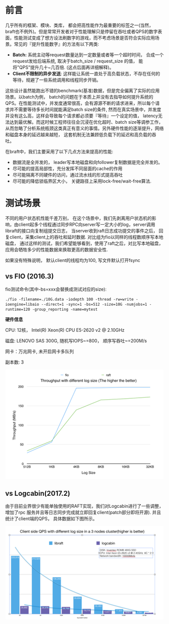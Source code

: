 

# 前言

几乎所有的框架、模块、类库， 都会把高性能作为最重要的标签之一(当然， braft也不例外)。但是常常开发者对于性能理解只是停留在吞吐或者QPS的数字表面，性能测试变成了想方设法刷数字的游戏，而不考虑场景是否符合实际应用场景。常见的『提升性能数字』的方法有以下两类:

* **Batch:** 系统主动等request数量达到一定数量或者等一个超时时间， 合成一个request发给后端系统, 取决于batch_size / request_size 的值， 能将"QPS"提升几十~几百倍. (这点后面再详细解释)。
* **Client不限制的异步发送**: 这样能让系统一直处于高负载状态，不存在任何的等待，规避了一些系统调用和线程同步开销。

这些设计虽然能跑出不错的benchmark(基准)数据，但是完全偏离了实际的应用场景。以batch为例， batch的问题在于本质上并没有去指导如何提升系统的QPS。在性能测试中，并发度通常很高，会有源源不断的请求进来，所以每个请求并不需要等待多长时间就能满足batch size的条件, 然而在真实场景中，并发度并没有这么高，这样会导致每个请求都必须要『等待』一个设定的值， latency无法达到最优解。而这时候工程师往往会沉浸在优化超时、batch size等调参工作，从而忽略了分析系统瓶颈这类真正有意义的事情。另外硬件性能的逐渐提升，网络和磁盘本身的延迟越来越短， 这套机制无法兼顾低负载下的延迟和高负载的吞吐。

在braft中，我们主要采用了以下几点方法来提高的性能:

- 数据流是全并发的， leader写本地磁盘和向follower复制数据是完全并发的。
- 尽可能的提高局部性，充分发挥不同层面的cache的作用
- 尽可能隔离不同硬件的访问，通过流水线的形式提高吞吐
- 尽可能的降低锁临界区大小， 关键路径上采用lock-free/wait-free算法. 

# 测试场景

不同的用户状态机性能千差万别， 在这个场景中，我们先剥离用户状态机的影响，由client起多个线程通过同步RPC向server写一定大小的log，server调用libraft的接口向复制组提交日志， 当server收到raft日志成功提交的事件之后， 回复client，采集client上的吞吐和延时数据. 对比组为fio以同样的线程数顺序写本地磁盘， 通过这样的测试，我们希望能够看到，使用了raft之后，对比写本地磁盘，应用会牺牲多少的性能数据来换取更高的数据安全性.

如果没有特殊说明， 默认client的线程均为100, 写文件默认打开fsync

## vs FIO (2016.3)

fio测试命令(其中-bs=xxx会替换成测试对应的size):

```
./fio -filename=./10G.data -iodepth 100 -thread -rw=write -ioengine=libaio --direct=1 -sync=1 -bs=512 -size=10G -numjobs=1 -runtime=120 -group_reporting -name=mytest
```

 

**硬件信息**

CPU:  12核， Intel(R) Xeon(R) CPU E5-2620 v2 @ 2.10GHz  

磁盘:  LENOVO SAS 300G, 随机写IOPS~=800， 顺序写吞吐~=200M/s

网卡：万兆网卡, 未开启网卡多队列

副本数: 3

![img](../images/benchmark0.png)

## vs Logcabin(2017.2)

由于目前业界很少有能单独使用的RAFT实现，我们对Logcabin进行了一些调整， 增加了rpc 服务并且等日志同步完成就立即回复client(patch部分即将开源).  并且统计了client端的QPS， 具体数据如下图所示。

![img](../images/benchmark.png)
